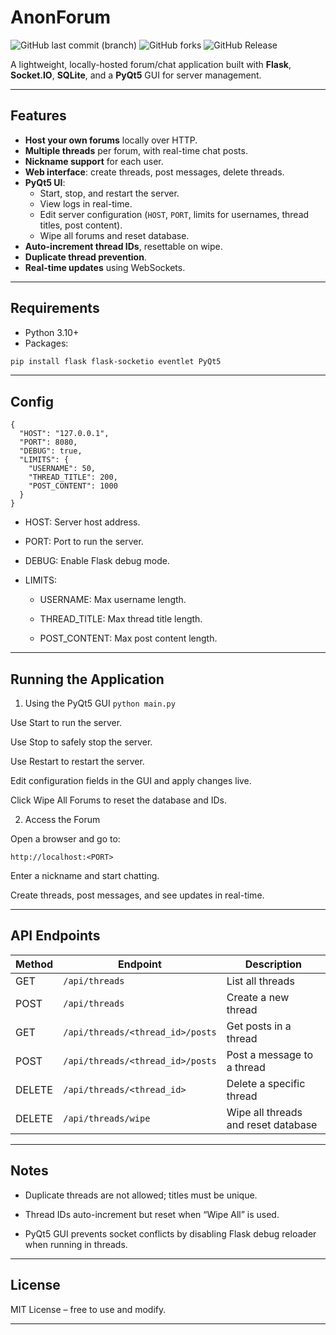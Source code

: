 # AnonForum

![GitHub last commit (branch)](https://img.shields.io/github/last-commit/SabeeirSharrma/Basic-py-home-server/main)
![GitHub forks](https://img.shields.io/github/forks/SabeeirSharrma/Basic-py-home-server)
![GitHub Release](https://img.shields.io/github/v/release/SabeeirSharrma/basic-py-home-server)

A lightweight, locally-hosted forum/chat application built with **Flask**, **Socket.IO**, **SQLite**, and a **PyQt5** GUI for server management.

---

## Features

- **Host your own forums** locally over HTTP.
- **Multiple threads** per forum, with real-time chat posts.
- **Nickname support** for each user.
- **Web interface**: create threads, post messages, delete threads.
- **PyQt5 UI**:
  - Start, stop, and restart the server.
  - View logs in real-time.
  - Edit server configuration (`HOST`, `PORT`, limits for usernames, thread titles, post content).
  - Wipe all forums and reset database.
- **Auto-increment thread IDs**, resettable on wipe.
- **Duplicate thread prevention**.
- **Real-time updates** using WebSockets.

---

## Requirements

- Python 3.10+
- Packages:

```bash
pip install flask flask-socketio eventlet PyQt5
```
---
## Config

```
{
  "HOST": "127.0.0.1",
  "PORT": 8080,
  "DEBUG": true,
  "LIMITS": {
    "USERNAME": 50,
    "THREAD_TITLE": 200,
    "POST_CONTENT": 1000
  }
}
```
- HOST: Server host address.

- PORT: Port to run the server.

- DEBUG: Enable Flask debug mode.

- LIMITS:

  - USERNAME: Max username length.

  - THREAD_TITLE: Max thread title length.

  - POST_CONTENT: Max post content length.
---
## Running the Application
1. Using the PyQt5 GUI
```python main.py```


Use Start to run the server.

Use Stop to safely stop the server.

Use Restart to restart the server.

Edit configuration fields in the GUI and apply changes live.

Click Wipe All Forums to reset the database and IDs.

2. Access the Forum

Open a browser and go to:

```http://localhost:<PORT>```

Enter a nickname and start chatting.

Create threads, post messages, and see updates in real-time.

---
## API Endpoints

| Method | Endpoint                         | Description                         |
| ------ | -------------------------------- | ----------------------------------- |
| GET    | `/api/threads`                   | List all threads                    |
| POST   | `/api/threads`                   | Create a new thread                 |
| GET    | `/api/threads/<thread_id>/posts` | Get posts in a thread               |
| POST   | `/api/threads/<thread_id>/posts` | Post a message to a thread          |
| DELETE | `/api/threads/<thread_id>`       | Delete a specific thread            |
| DELETE | `/api/threads/wipe`              | Wipe all threads and reset database |

---
## Notes

- Duplicate threads are not allowed; titles must be unique.

- Thread IDs auto-increment but reset when “Wipe All” is used.

- PyQt5 GUI prevents socket conflicts by disabling Flask debug reloader when running in threads.

---
## License
MIT License – free to use and modify.

---

